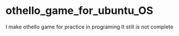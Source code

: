 # othello_game_for_ubuntu_OS
I make othello game for practice in programing 
It still is not complete
